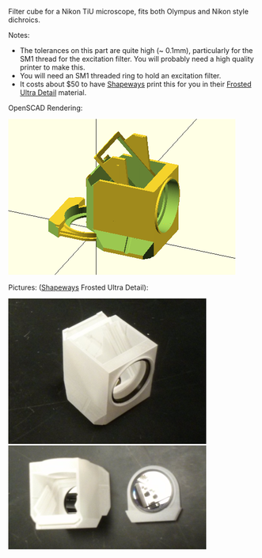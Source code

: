 
Filter cube for a Nikon TiU microscope, fits both Olympus and Nikon style dichroics.

Notes:
* The tolerances on this part are quite high (~ 0.1mm), particularly for the SM1 thread for the excitation filter. You will probably need a high quality printer to make this.
* You will need an SM1 threaded ring to hold an excitation filter.
* It costs about $50 to have [Shapeways](http://www.shapeways.com/) print this for you in their [Frosted Ultra Detail](http://www.shapeways.com/materials/frosted-detail-plastic?li=nav) material.

OpenSCAD Rendering:

![Image of filter cube A](filter_cube_openscad.png)

Pictures: ([Shapeways](http://www.shapeways.com/) Frosted Ultra Detail):

![Image of filter cube B](filter_cube_pic1.png)
![Image of filter cube B](filter_cube_pic2.png)
